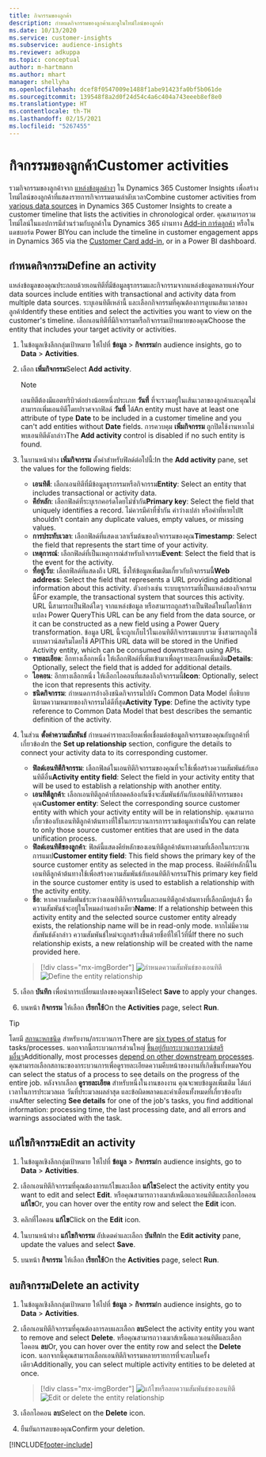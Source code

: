 ```yaml
---
title: กิจกรรมของลูกค้า
description: กำหนดกิจกรรมของลูกค้าและดูในไทม์ไลน์ของลูกค้า
ms.date: 10/13/2020
ms.service: customer-insights
ms.subservice: audience-insights
ms.reviewer: adkuppa
ms.topic: conceptual
author: m-hartmann
ms.author: mhart
manager: shellyha
ms.openlocfilehash: dcef8f0547009e1488f1abe91423fa0bf5b061de
ms.sourcegitcommit: 139548f8a2d0f24d54c4a6c404a743eeeb8ef8e0
ms.translationtype: HT
ms.contentlocale: th-TH
ms.lasthandoff: 02/15/2021
ms.locfileid: "5267455"
---
```

# <a name="customer-activities"></a><span data-ttu-id="74e4c-103">กิจกรรมของลูกค้า</span><span class="sxs-lookup"><span data-stu-id="74e4c-103">Customer activities</span></span>

<span data-ttu-id="74e4c-104">รวมกิจกรรมของลูกค้าจาก [แหล่งข้อมูลต่างๆ](data-sources.md) ใน Dynamics 365 Customer Insights เพื่อสร้างไทม์ไลน์ของลูกค้าที่แสดงรายการกิจกรรมตามลำดับเวลา</span><span class="sxs-lookup"><span data-stu-id="74e4c-104">Combine customer activities from [various data sources](data-sources.md) in Dynamics 365 Customer Insights to create a customer timeline that lists the activities in chronological order.</span></span> <span data-ttu-id="74e4c-105">คุณสามารถรวมไทม์ไลน์ในแอปการมีส่วนร่วมกับลูกค้าใน Dynamics 365 ผ่านทาง [Add-in การ์ดลูกค้า](customer-card-add-in.md) หรือในแดชบอร์ด Power BI</span><span class="sxs-lookup"><span data-stu-id="74e4c-105">You can include the timeline in customer engagement apps in Dynamics 365 via the [Customer Card add-in](customer-card-add-in.md), or in a Power BI dashboard.</span></span>

## <a name="define-an-activity"></a><span data-ttu-id="74e4c-106">กำหนดกิจกรรม</span><span class="sxs-lookup"><span data-stu-id="74e4c-106">Define an activity</span></span>

<span data-ttu-id="74e4c-107">แหล่งข้อมูลของคุณประกอบด้วยเอนทิตีที่มีข้อมูลธุรกรรมและกิจกรรมจากแหล่งข้อมูลหลายแห่ง</span><span class="sxs-lookup"><span data-stu-id="74e4c-107">Your data sources include entities with transactional and activity data from multiple data sources.</span></span> <span data-ttu-id="74e4c-108">ระบุเอนทิตีเหล่านี้ และเลือกกิจกรรมที่คุณต้องการดูบนเส้นเวลาของลูกค้า</span><span class="sxs-lookup"><span data-stu-id="74e4c-108">Identify these entities and select the activities you want to view on the customer's timeline.</span></span> <span data-ttu-id="74e4c-109">เลือกเอนทิตีที่มีกิจกรรมหรือกิจกรรมเป้าหมายของคุณ</span><span class="sxs-lookup"><span data-stu-id="74e4c-109">Choose the entity that includes your target activity or activities.</span></span>

1. <span data-ttu-id="74e4c-110">ในข้อมูลเชิงลึกกลุ่มเป้าหมาย ให้ไปที่ **ข้อมูล** > **กิจกรรม**</span><span class="sxs-lookup"><span data-stu-id="74e4c-110">In audience insights, go to **Data** > **Activities**.</span></span>

1. <span data-ttu-id="74e4c-111">เลือก **เพิ่มกิจกรรม**</span><span class="sxs-lookup"><span data-stu-id="74e4c-111">Select **Add activity**.</span></span>

   > [!NOTE]
   > <span data-ttu-id="74e4c-112">เอนทิตีต้องมีแอตทริบิวต์อย่างน้อยหนึ่งประเภท **วันที่** ที่จะรวมอยู่ในเส้นเวลาของลูกค้าและคุณไม่สามารถเพิ่มเอนทิตีโดยปราศจากฟิลด์ **วันที่** ได้</span><span class="sxs-lookup"><span data-stu-id="74e4c-112">An entity must have at least one attribute of type **Date** to be included in a customer timeline and you can't add entities without **Date** fields.</span></span> <span data-ttu-id="74e4c-113">การควบคุม **เพิ่มกิจกรรม** ถูกปิดใช้งานหากไม่พบเอนทิตีดังกล่าว</span><span class="sxs-lookup"><span data-stu-id="74e4c-113">The **Add activity** control is disabled if no such entity is found.</span></span>

1. <span data-ttu-id="74e4c-114">ในบานหน้าต่าง **เพิ่มกิจกรรม** ตั้งค่าสำหรับฟิลด์ต่อไปนี้:</span><span class="sxs-lookup"><span data-stu-id="74e4c-114">In the **Add activity** pane, set the values for the following fields:</span></span>

   - <span data-ttu-id="74e4c-115">**เอนทิตี**: เลือกเอนทิตีที่มีข้อมูลธุรกรรมหรือกิจกรรม</span><span class="sxs-lookup"><span data-stu-id="74e4c-115">**Entity**: Select an entity that includes transactional or activity data.</span></span>
   - <span data-ttu-id="74e4c-116">**คีย์หลัก**: เลือกฟิลด์ที่ระบุเรกคอร์ดโดยไม่ซ้ำกัน</span><span class="sxs-lookup"><span data-stu-id="74e4c-116">**Primary key**: Select the field that uniquely identifies a record.</span></span> <span data-ttu-id="74e4c-117">ไม่ควรมีค่าที่ซ้ำกัน ค่าว่างเปล่า หรือค่าที่หายไป</span><span class="sxs-lookup"><span data-stu-id="74e4c-117">It shouldn't contain any duplicate values, empty values, or missing values.</span></span>
   - <span data-ttu-id="74e4c-118">**การประทับเวลา**: เลือกฟิลด์ที่แสดงเวลาเริ่มต้นของกิจกรรมของคุณ</span><span class="sxs-lookup"><span data-stu-id="74e4c-118">**Timestamp**: Select the field that represents the start time of your activity.</span></span>
   - <span data-ttu-id="74e4c-119">**เหตุการณ์**: เลือกฟิลด์ที่เป็นเหตุการณ์สำหรับกิจกรรม</span><span class="sxs-lookup"><span data-stu-id="74e4c-119">**Event**: Select the field that is the event for the activity.</span></span>
   - <span data-ttu-id="74e4c-120">**ที่อยู่เว็บ**: เลือกฟิลด์ที่แสดงถึง URL ซึ่งให้ข้อมูลเพิ่มเติมเกี่ยวกับกิจกรรมนี้</span><span class="sxs-lookup"><span data-stu-id="74e4c-120">**Web address**: Select the field that represents a URL providing additional information about this activity.</span></span> <span data-ttu-id="74e4c-121">ตัวอย่างเช่น ระบบธุรกรรมที่เป็นแหล่งของกิจกรรมนี้</span><span class="sxs-lookup"><span data-stu-id="74e4c-121">For example, the transactional system that sources this activity.</span></span> <span data-ttu-id="74e4c-122">URL นี้สามารถเป็นฟิลด์ใดๆ จากแหล่งข้อมูล หรือสามารถถูกสร้างเป็นฟิลด์ใหม่โดยใช้การแปลง Power Query</span><span class="sxs-lookup"><span data-stu-id="74e4c-122">This URL can be any field from the data source, or it can be constructed as a new field using a Power Query transformation.</span></span> <span data-ttu-id="74e4c-123">ข้อมูล URL นี้จะถูกเก็บไว้ในเอนทิตีกิจกรรมแบบรวม ซึ่งสามารถถูกใช้แบบดาวน์สตรีมโดยใช้ API</span><span class="sxs-lookup"><span data-stu-id="74e4c-123">This URL data will be stored in the Unified Activity entity, which can be consumed downstream using APIs.</span></span>
   - <span data-ttu-id="74e4c-124">**รายละเอียด**: อีกทางเลือกหนึ่ง ให้เลือกฟิลด์ที่เพิ่มเข้ามาเพื่อดูรายละเอียดเพิ่มเติม</span><span class="sxs-lookup"><span data-stu-id="74e4c-124">**Details**: Optionally, select the field that is added for additional details.</span></span>
   - <span data-ttu-id="74e4c-125">**ไอคอน**: อีกทางเลือกหนึ่ง ให้เลือกไอคอนที่แสดงถึงกิจกรรมนี้</span><span class="sxs-lookup"><span data-stu-id="74e4c-125">**Icon**: Optionally, select the icon that represents this activity.</span></span>
   - <span data-ttu-id="74e4c-126">**ชนิดกิจกรรม**: กำหนดการอ้างอิงชนิดกิจกรรมไปยัง Common Data Model ที่อธิบายนิยามความหมายของกิจกรรมได้ดีที่สุด</span><span class="sxs-lookup"><span data-stu-id="74e4c-126">**Activity Type**: Define the activity type reference to Common Data Model that best describes the semantic definition of the activity.</span></span>

1. <span data-ttu-id="74e4c-127">ในส่วน **ตั้งค่าความสัมพันธ์** กำหนดค่ารายละเอียดเพื่อเชื่อมต่อข้อมูลกิจกรรมของคุณกับลูกค้าที่เกี่ยวข้อง</span><span class="sxs-lookup"><span data-stu-id="74e4c-127">In the **Set up relationship** section, configure the details to connect your activity data to its corresponding customer.</span></span>

    - <span data-ttu-id="74e4c-128">**ฟิลด์เอนทิตีกิจกรรม**: เลือกฟิลด์ในเอนทิตีกิจกรรมของคุณที่จะใช้เพื่อสร้างความสัมพันธ์กับเอนทิตีอื่น</span><span class="sxs-lookup"><span data-stu-id="74e4c-128">**Activity entity field**: Select the field in your activity entity that will be used to establish a relationship with another entity.</span></span>
    - <span data-ttu-id="74e4c-129">**เอนทิตีลูกค้า**: เลือกเอนทิตีลูกค้าที่สอดคล้องกันซึ่งจะสัมพันธ์กันกับเอนทิตีกิจกรรมของคุณ</span><span class="sxs-lookup"><span data-stu-id="74e4c-129">**Customer entity**: Select the corresponding source customer entity with which your activity entity will be in relationship.</span></span> <span data-ttu-id="74e4c-130">คุณสามารถเกี่ยวข้องกับเอนทิตีลูกค้าต้นทางที่ใช้ในกระบวนการการรวมข้อมูลเท่านั้น</span><span class="sxs-lookup"><span data-stu-id="74e4c-130">You can relate to only those source customer entities that are used in the data unification process.</span></span>
    - <span data-ttu-id="74e4c-131">**ฟิลด์เอนทิตีของลูกค้า**: ฟิลด์นี้แสดงคีย์หลักของเอนทิตีลูกค้าต้นทางตามที่เลือกในกระบวนการแมป</span><span class="sxs-lookup"><span data-stu-id="74e4c-131">**Customer entity field**: This field shows the primary key of the source customer entity as selected in the map process.</span></span> <span data-ttu-id="74e4c-132">ฟิลด์คีย์หลักนี้ในเอนทิตีลูกค้าต้นทางใช้เพื่อสร้างความสัมพันธ์กับเอนทิตีกิจกรรม</span><span class="sxs-lookup"><span data-stu-id="74e4c-132">This primary key field in the source customer entity is used to establish a relationship with the activity entity.</span></span>
    - <span data-ttu-id="74e4c-133">**ชื่อ**: หากความสัมพันธ์ระหว่างเอนทิตีกิจกรรมนี้และเอนทิตีลูกค้าต้นทางที่เลือกมีอยู่แล้ว ชื่อความสัมพันธ์จะอยู่ในโหมดอ่านอย่างเดียว</span><span class="sxs-lookup"><span data-stu-id="74e4c-133">**Name**: If a relationship between this activity entity and the selected source customer entity already exists, the relationship name will be in read-only mode.</span></span> <span data-ttu-id="74e4c-134">หากไม่มีความสัมพันธ์ดังกล่าว ความสัมพันธ์ใหม่จะถูกสร้างขึ้นด้วยชื่อที่ให้ไว้ที่นี่</span><span class="sxs-lookup"><span data-stu-id="74e4c-134">If there no such relationship exists, a new relationship will be created with the name provided here.</span></span>
   
   > [!div class="mx-imgBorder"]
   > <span data-ttu-id="74e4c-135">![กำหนดความสัมพันธ์ของเอนทิตี](media/activities-entities-define.png "กำหนดความสัมพันธ์ของเอนทิตี")</span><span class="sxs-lookup"><span data-stu-id="74e4c-135">![Define the entity relationship](media/activities-entities-define.png "Define the entity relationship")</span></span>

1. <span data-ttu-id="74e4c-136">เลือก **บันทึก** เพื่อนำการเปลี่ยนแปลงของคุณมาใช้</span><span class="sxs-lookup"><span data-stu-id="74e4c-136">Select **Save** to apply your changes.</span></span>

1. <span data-ttu-id="74e4c-137">บนหน้า **กิจกรรม** ให้เลือก **เรียกใช้**</span><span class="sxs-lookup"><span data-stu-id="74e4c-137">On the **Activities** page, select **Run**.</span></span>

> [!TIP]
> <span data-ttu-id="74e4c-138">โดยมี [สถานะหกชนิด](system.md#status-types) สำหรับงาน/กระบวนการ</span><span class="sxs-lookup"><span data-stu-id="74e4c-138">There are [six types of status](system.md#status-types) for tasks/processes.</span></span> <span data-ttu-id="74e4c-139">นอกจากนี้กระบวนการส่วนใหญ่ [ขึ้นอยู่กับกระบวนการดาวน์สตรีมอื่นๆ](system.md#refresh-policies)</span><span class="sxs-lookup"><span data-stu-id="74e4c-139">Additionally, most processes [depend on other downstream processes](system.md#refresh-policies).</span></span> <span data-ttu-id="74e4c-140">คุณสามารถเลือกสถานะของกระบวนการเพื่อดูรายละเอียดความคืบหน้าของงานที่เกิดขึ้นทั้งหมด</span><span class="sxs-lookup"><span data-stu-id="74e4c-140">You can select the status of a process to see details on the progress of the entire job.</span></span> <span data-ttu-id="74e4c-141">หลังจากเลือก **ดูรายละเอียด** สำหรับหนึ่งในงานของงาน คุณจะพบข้อมูลเพิ่มเติม ได้แก่ เวลาในการประมวลผล วันที่ประมวลผลล่าสุด และข้อผิดพลาดและคำเตือนทั้งหมดที่เกี่ยวข้องกับงาน</span><span class="sxs-lookup"><span data-stu-id="74e4c-141">After selecting **See details** for one of the job's tasks, you find additional information: processing time, the last processing date, and all errors and warnings associated with the task.</span></span>

## <a name="edit-an-activity"></a><span data-ttu-id="74e4c-142">แก้ไขกิจกรรม</span><span class="sxs-lookup"><span data-stu-id="74e4c-142">Edit an activity</span></span>

1. <span data-ttu-id="74e4c-143">ในข้อมูลเชิงลึกกลุ่มเป้าหมาย ให้ไปที่ **ข้อมูล** > **กิจกรรม**</span><span class="sxs-lookup"><span data-stu-id="74e4c-143">In audience insights, go to **Data** > **Activities**.</span></span>

2. <span data-ttu-id="74e4c-144">เลือกเอนทิตีกิจกรรมที่คุณต้องการแก้ไขและเลือก **แก้ไข**</span><span class="sxs-lookup"><span data-stu-id="74e4c-144">Select the activity entity you want to edit and select **Edit**.</span></span> <span data-ttu-id="74e4c-145">หรือคุณสามารถวางเมาส์เหนือแถวเอนทิตีและเลือกไอคอน **แก้ไข**</span><span class="sxs-lookup"><span data-stu-id="74e4c-145">Or, you can hover over the entity row and select the **Edit** icon.</span></span>

3. <span data-ttu-id="74e4c-146">คลิกที่ไอคอน **แก้ไข**</span><span class="sxs-lookup"><span data-stu-id="74e4c-146">Click on the **Edit** icon.</span></span>

4. <span data-ttu-id="74e4c-147">ในบานหน้าต่าง **แก้ไขกิจกรรม** อัปเดตค่าและเลือก **บันทึก**</span><span class="sxs-lookup"><span data-stu-id="74e4c-147">In the **Edit activity** pane, update the values and select **Save**.</span></span>

5. <span data-ttu-id="74e4c-148">บนหน้า **กิจกรรม** ให้เลือก **เรียกใช้**</span><span class="sxs-lookup"><span data-stu-id="74e4c-148">On the **Activities** page, select **Run**.</span></span>

## <a name="delete-an-activity"></a><span data-ttu-id="74e4c-149">ลบกิจกรรม</span><span class="sxs-lookup"><span data-stu-id="74e4c-149">Delete an activity</span></span>

1. <span data-ttu-id="74e4c-150">ในข้อมูลเชิงลึกกลุ่มเป้าหมาย ให้ไปที่ **ข้อมูล** > **กิจกรรม**</span><span class="sxs-lookup"><span data-stu-id="74e4c-150">In audience insights, go to **Data** > **Activities**.</span></span>

2. <span data-ttu-id="74e4c-151">เลือกเอนทิตีกิจกรรมที่คุณต้องการลบและเลือก **ลบ**</span><span class="sxs-lookup"><span data-stu-id="74e4c-151">Select the activity entity you want to remove and select **Delete**.</span></span> <span data-ttu-id="74e4c-152">หรือคุณสามารถวางเมาส์เหนือแถวเอนทิตีและเลือกไอคอน **ลบ**</span><span class="sxs-lookup"><span data-stu-id="74e4c-152">Or, you can hover over the entity row and select the **Delete** icon.</span></span> <span data-ttu-id="74e4c-153">นอกจากนี้คุณสามารถเลือกเอนทิตีกิจกรรมหลายรายการที่จะลบในครั้งเดียว</span><span class="sxs-lookup"><span data-stu-id="74e4c-153">Additionally, you can select multiple activity entities to be deleted at once.</span></span>
   > [!div class="mx-imgBorder"]
   > <span data-ttu-id="74e4c-154">![แก้ไขหรือลบความสัมพันธ์ของเอนทิตี](media/activities-entities-edit-delete.png "แก้ไขหรือลบความสัมพันธ์ของเอนทิตี")</span><span class="sxs-lookup"><span data-stu-id="74e4c-154">![Edit or delete the entity relationship](media/activities-entities-edit-delete.png "Edit or delete the entity relationship")</span></span>

3. <span data-ttu-id="74e4c-155">เลือกไอคอน **ลบ**</span><span class="sxs-lookup"><span data-stu-id="74e4c-155">Select on the **Delete** icon.</span></span>

4. <span data-ttu-id="74e4c-156">ยืนยันการลบของคุณ</span><span class="sxs-lookup"><span data-stu-id="74e4c-156">Confirm your deletion.</span></span>


[!INCLUDE[footer-include](../includes/footer-banner.md)]